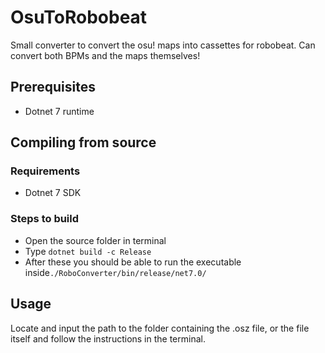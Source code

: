 # OsuToRobobeat
Small converter to convert the osu! maps into cassettes for robobeat.
Can convert both BPMs and the maps themselves!

## Prerequisites 
- Dotnet 7 runtime

## Compiling from source
### Requirements
- Dotnet 7 SDK

### Steps to build
- Open the source folder in terminal
- Type `dotnet build -c Release`
- After these you should be able to run the executable inside`./RoboConverter/bin/release/net7.0/`

## Usage
Locate and input the path to the folder containing the .osz file, or the file itself and follow the instructions in the terminal. 

